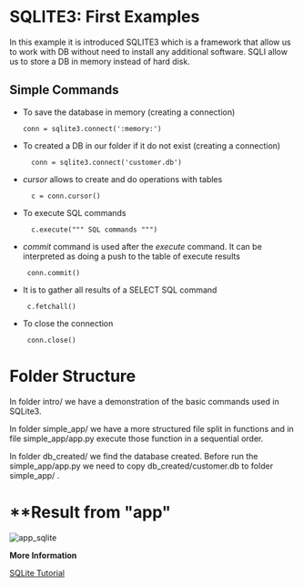# **SQLITE3: First Examples**

In this example it is introduced SQLITE3 which is a framework
that allow us to work with DB without need to install 
any additional software. SQLI allow us to store a DB in memory
instead of hard disk. 

## **Simple Commands**
- To save the database in memory (creating a connection)
      
      conn = sqlite3.connect(':memory:')

- To created a DB in our folder if it do not exist (creating a connection) 

        conn = sqlite3.connect('customer.db')
        
- *cursor* allows to create and do operations with tables

        c = conn.cursor()

- To execute SQL commands

        c.execute(""" SQL commands """)
     
 - *commit* command is used after the *execute* command. It
 can be interpreted as doing a push to the table of execute results
 
        conn.commit()
 
 - It is to gather all results of a SELECT SQL command
 
        c.fetchall()
        
 - To close the connection
 
        conn.close()
        
# **Folder Structure** 
In folder intro/ we have a demonstration of the basic commands used in SQLite3.

In folder simple_app/ we have a more structured file split in functions and in
file simple_app/app.py execute those function in a sequential order.   
 
In folder db_created/ we find the database created. Before run the simple_app/app.py
we need to copy db_created/customer.db to folder simple_app/ . 
 
# **Result from "app"

![app_sqlite](https://user-images.githubusercontent.com/37953610/96522845-3c28b200-126c-11eb-89d0-5f260ade57af.png)


 **More Information**

[SQLite Tutorial](https://www.pythoncentral.io/series/python-sqlite-database-tutorial/)


